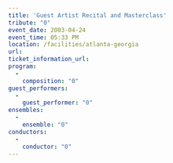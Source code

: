 ```yaml
---
title: 'Guest Artist Recital and Masterclass'
tribute: "0"
event_date: 2003-04-24
event_time: 05:33 PM
location: /facilities/atlanta-georgia
url: 
ticket_information_url: 
program: 
  -
    composition: "0"
guest_performers: 
  -
    guest_performer: "0"
ensembles: 
  -
    ensemble: "0"
conductors: 
  -
    conductor: "0"
---
```

